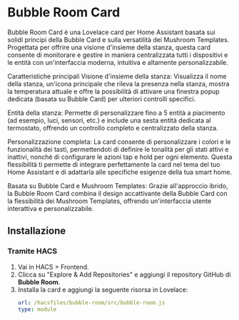 # Bubble Room Card
Bubble Room Card è una Lovelace card per Home Assistant basata sui solidi principi della Bubble Card e sulla versatilità dei Mushroom Templates. Progettata per offrire una visione d'insieme della stanza, questa card consente di monitorare e gestire in maniera centralizzata tutti i dispositivi e le entità con un'interfaccia moderna, intuitiva e altamente personalizzabile.

Caratteristiche principali
Visione d'insieme della stanza:
Visualizza il nome della stanza, un'icona principale che rileva la presenza nella stanza, mostra la temperatura attuale e offre la possibilità di attivare una finestra popup dedicata (basata su Bubble Card) per ulteriori controlli specifici.

Entità della stanza:
Permette di personalizzare fino a 5 entità a piacimento (ad esempio, luci, sensori, etc.) e include una sesta entità dedicata al termostato, offrendo un controllo completo e centralizzato della stanza.

Personalizzazione completa:
La card consente di personalizzare i colori e le funzionalità dei tasti, permettendoti di definire le tonalità per gli stati attivi e inattivi, nonché di configurare le azioni tap e hold per ogni elemento. Questa flessibilità ti permette di integrare perfettamente la card nel tema del tuo Home Assistant e di adattarla alle specifiche esigenze della tua smart home.

Basata su Bubble Card e Mushroom Templates:
Grazie all'approccio ibrido, la Bubble Room Card combina il design accattivante della Bubble Card con la flessibilità dei Mushroom Templates, offrendo un'interfaccia utente interattiva e personalizzabile.

## Installazione

### Tramite HACS
1. Vai in HACS > Frontend.
2. Clicca su "Explore & Add Repositories" e aggiungi il repository GitHub di **Bubble Room**.
3. Installa la card e aggiungi la seguente risorsa in Lovelace:
   ```yaml
   url: /hacsfiles/bubble-room/src/bubble-room.js
   type: module

